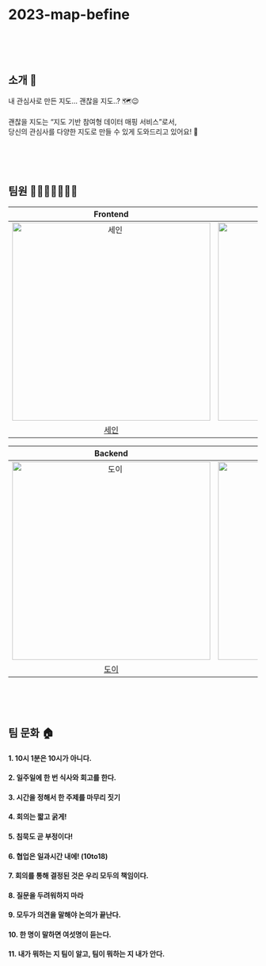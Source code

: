 # 2023-map-befine
<br><br><br>
## 소개 📝

내 관심사로 만든 지도… 괜찮을 지도..? 🗺😉
<br><br>
괜찮을 지도는 “지도 기반 참여형 데이터 매핑 서비스”로서,<br>
당신의 관심사를 다양한 지도로 만들 수 있게 도와드리고 있어요! 🌈

<br><br><br>
## 팀원 👨‍👨‍👧‍👧👩‍👦‍👦

|                                       Frontend                                        |                                        Frontend                                        |                                        Frontend                                        |
|:-------------------------------------------------------------------------------------:|:--------------------------------------------------------------------------------------:|:--------------------------------------------------------------------------------------:|
| <img src="https://avatars.githubusercontent.com/u/89172499?v=4" width=400px alt="세인"> | <img src="https://avatars.githubusercontent.com/u/33995840?v=4" width=400px alt="아이크"> | <img src="https://avatars.githubusercontent.com/u/72205402?v=4" width=400px alt="패트릭"> |
|                          [세인](https://github.com/semnil5202)                          |                           [아이크](https://github.com/afds4567)                           |                           [패트릭](https://github.com/GC-Park)                            |

|                                        Backend                                         |                                        Backend                                         |                                         Backend                                         |                                        Backend                                        |
|:--------------------------------------------------------------------------------------:|:--------------------------------------------------------------------------------------:|:---------------------------------------------------------------------------------------:|:-------------------------------------------------------------------------------------:|
| <img src="https://avatars.githubusercontent.com/u/97426362?v=4" width=400px alt="도이"/> | <img src="https://avatars.githubusercontent.com/u/89840550?v=4" width=400px alt="매튜"/> | <img src="https://avatars.githubusercontent.com/u/112045553?v=4" width=400px alt="준팍"/> | <img src="https://avatars.githubusercontent.com/u/50602742?v=4" width=400px alt="쥬니"> |
|                            [도이](https://github.com/yoondgu)                            |                           [매튜](https://github.com/kpeel5839)                           |                          [준팍](https://github.com/junpakParkl)                           |                           [쥬니](https://github.com/cpot5620)                           | 
<br><br><br>
## 팀 문화 🏠

#### 1. 10시 1분은 10시가 아니다.

#### 2. 일주일에 한 번 식사와 회고를 한다.

#### 3. 시간을 정해서 한 주제를 마무리 짓기

#### 4. 회의는 짧고 굵게!

#### 5. 침묵도 곧 부정이다!

#### 6. 협업은 일과시간 내에! (10to18)

#### 7. 회의를 통해 결정된 것은 우리 모두의 책임이다.

#### 8. 질문을 두려워하지 마라

#### 9. 모두가 의견을 말해야 논의가 끝난다.

#### 10. 한 명이 말하면 여섯명이 듣는다.

#### 11. 내가 뭐하는 지 팀이 알고, 팀이 뭐하는 지 내가 안다.
